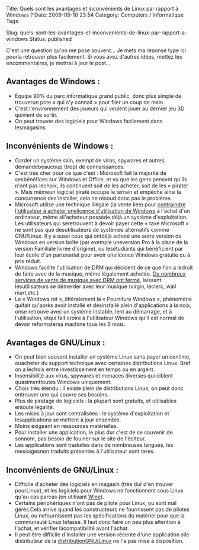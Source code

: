 Title: Quels sont les avantages et inconvénients de Linux par rapport à Windows ?
Date: 2009-05-10 23:54
Category: Computers / Informatique
Tags:

Slug: quels-sont-les-avantages-et-inconvenients-de-linux-par-rapport-a-windows
Status: published

C'est une question qu'on me pose souvent... Je mets ma réponse type ici pourla retrouver plus facilement. Si vous avez d'autres idées, mettez les encommentaires, je mettrai à jour le post...

Avantages de Windows :
----------------------

-   Équipe 90% du parc informatique grand public, donc plus simple de trouverun pote « qui s'y connait » pour filer un coup de main.
-   C'est l'environnement des joueurs qui veulent jouer au dernier jeu 3D quivient de sortir.
-   On peut trouver des logiciels pour Windows facilement dans lesmagasins.

Inconvénients de Windows :
--------------------------

-   Garder un système sain, exempt de virus, spywares et autres, demandebeaucoup (trop) de connaissances.
-   C'est très cher pour ce que c'est : Microsoft fait la majorité de sesbénéfices sur Windows et Office, et vu que les gens pensent qu'ils n'ont pas lechoix, ils continuent soit de les acheter, soit de les « pirater ». Mais mêmeun logiciel piraté occupe le terrain et empêche ainsi la concurrence des'installer, cela ne résoud donc pas le problème.
-   Microsoft utilise une technique illégale (la vente liée) pour [contraindre l'utilisateur à acheter unelicence d'utilisation de Windows](\%22http://www.racketiciel.info\%22) à l'achat d'un ordinateur, même sil'acheteur possède déjà un système d'exploitation. Les utilisateurs qui seretrouvent à devoir payer cette « taxe Microsoft » ne sont pas que desutilisateurs de systèmes alternatifs comme GNU/Linux. Il y a aussi ceux qui ontdéjà acheté une autre version de Windows en version boîte (par exemple uneversion Pro à la place de la version Familiale livrée d'origine), ou lesétudiants qui bénéficient par leur école d'un partenariat pour avoir unelicence Windows gratuite ou à prix réduit.
-   Windows facilite l'utilisation de DRM qui décident de ce que l'on a ledroit de faire avec de la musique, même légalement achetée. [De nombreux services de vente de musique avec DRM ont fermé](\%22http://www.numerama.com/magazine/10738-Le-geant-des-supermarches-aux-USA-ferme-ses-serveurs-de-DRM.html\%22), laissant lesutilisateurs se démerder avec leur musique (virgin, leclerc, wall mart,etc.)
-   Le « Windows rot », littéralement la « Pourriture Windows », phénomène quifait qu'après avoir installé et désinstallé plein d'applications à la noix, onse retrouve avec un système instable, lent au démarrage, et à l'utilisation, etqui fait croire à l'utilisateur Windows qu'il est normal de devoir reformatersa machine tous les 6 mois.

Avantages de GNU/Linux :
------------------------

-   On peut bien souvent installer un système Linux sans payer un centime, ouacheter du support technique avec certaines distributions Linux. Bref on a lechoix entre investissement en temps ou en argent.
-   Insensibilité aux virus, spywares et menaces diverses qui ciblent quasimenttoutes Windows uniquement.
-   Choix très étendu : il existe plein de distributions Linux, on peut donc entrouver une qui couvre ses besoins.
-   Plus de piratage de logiciels : la plupart sont gratuits, et utilisables entoute légalité.
-   Les mises à jour sont centralisées : le système d'exploitation et lesapplications se mettent à jour ensemble.
-   Moins exigeant en ressources matérielles.
-   Pour installer une application, le plus dur c'est de se souvenir de sonnom, pas besoin de fouiner sur le site de l'éditeur.
-   Les applications sont traduites dans de nombreuses langues, les messagesnon traduits présentés à l'utilisateur sont rares.

Inconvénients de GNU/Linux :
----------------------------

-   Difficile d'acheter des logiciels en magasin (très dur d'en trouver pourLinux), et les logiciels pour Windows ne fonctionnent sous Linux qu'au cas parcas (en utilisant [Wine](\%22http://fr.wikipedia.org/wiki/Wine\%22)).
-   Certains périphériques n'ont pas de pilote pour Linux, ou sont mal gérés.Cela arrive quand les constructeurs ne fournissent pas de pilotes Linux, ou nefournissent pas les spécifications du matériel pour que la communauté Linux lefasse. Il faut donc faire un peu plus attention à l'achat, et vérifier lacompatibilité avant l'achat.
-   Il peut être difficile d'installer une version récente d'une application sile distributeur de la [distributionGNU/Linux](\%22http://fr.wikipedia.org/wiki/Distribution_GNU/Linux\%22) ne l'a pas mise à disposition.

